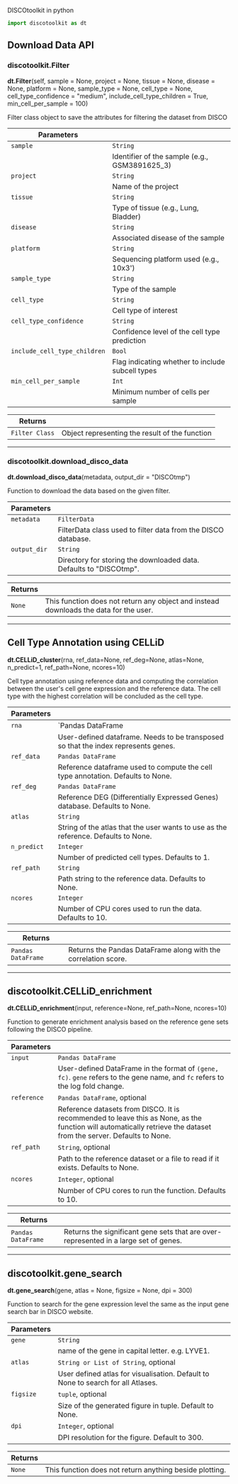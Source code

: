 DISCOtoolkit in python

``` py
import discotoolkit as dt
```

## Download Data API
### discotoolkit.Filter

<div class="coding-font">
<span style="font-weight: bold">dt.Filter</span><span class="parameter-font">(self, sample = None, project = None, tissue = None, disease = None, platform = None, sample_type = None, cell_type = None, cell_type_confidence = "medium", include_cell_type_children = True, min_cell_per_sample = 100)</span>
</div>

Filter class object to save the attributes for filtering the dataset from DISCO

| Parameters                              |                                                     |
| -------------------------------------- | --------------------------------------------------- |
| `sample`                               | `String`                                            |
|                                        | Identifier of the sample (e.g., GSM3891625_3)        |
| `project`                              | `String`                                            |
|                                        | Name of the project                                  |
| `tissue`                               | `String`                                            |
|                                        | Type of tissue (e.g., Lung, Bladder)                  |
| `disease`                              | `String`                                            |
|                                        | Associated disease of the sample                      |
| `platform`                             | `String`                                            |
|                                        | Sequencing platform used (e.g., 10x3')                |
| `sample_type`                          | `String`                                            |
|                                        | Type of the sample                                   |
| `cell_type`                            | `String`                                            |
|                                        | Cell type of interest                                |
| `cell_type_confidence`                 | `String`                                            |
|                                        | Confidence level of the cell type prediction          |
| `include_cell_type_children`            | `Bool`                                              |
|                                        | Flag indicating whether to include subcell types      |
| `min_cell_per_sample`                  | `Int`                                               |
|                                        | Minimum number of cells per sample                    |

| Returns                                |                                                     |
| -------------------------------------- | --------------------------------------------------- |
| `Filter Class`                         | Object representing the result of the function      |

<!-- Separator Line or Section Divider -->
<hr>

### discotoolkit.download_disco_data

<div class="coding-font">
<span style="font-weight: bold">dt.download_disco_data</span><span class="parameter-font">(metadata, output_dir = "DISCOtmp")</span>
</div>

Function to download the data based on the given filter.

| Parameters                             |                                                     |
| -------------------------------------- | --------------------------------------------------- |
| `metadata`                             | `FilterData`                                        |
|                                        | FilterData class used to filter data from the DISCO database. |
| `output_dir`                           | `String`                                            |
|                                        | Directory for storing the downloaded data. Defaults to "DISCOtmp". |

| Returns                                |                                                     |
| -------------------------------------- | --------------------------------------------------- |
| `None`                                 | This function does not return any object and instead downloads the data for the user. |

<!-- Separator Line or Section Divider -->
<hr>

## Cell Type Annotation using CELLiD

<div class="coding-font">
<span style="font-weight: bold">dt.CELLiD_cluster</span><span class="parameter-font">(rna, ref_data=None, ref_deg=None, atlas=None, n_predict=1, ref_path=None, ncores=10)</span>
</div>

Cell type annotation using reference data and computing the correlation between the user's cell gene expression and the reference data. The cell type with the highest correlation will be concluded as the cell type.

| Parameters                             |                                                     |
| -------------------------------------- | --------------------------------------------------- |
| `rna`                                  | `Pandas DataFrame | Numpy array`                  |
|                                        | User-defined dataframe. Needs to be transposed so that the index represents genes. |
| `ref_data`                             | `Pandas DataFrame`                                  |
|                                        | Reference dataframe used to compute the cell type annotation. Defaults to None. |
| `ref_deg`                              | `Pandas DataFrame`                                  |
|                                        | Reference DEG (Differentially Expressed Genes) database. Defaults to None. |
| `atlas`                                | `String`                                            |
|                                        | String of the atlas that the user wants to use as the reference. Defaults to None. |
| `n_predict`                            | `Integer`                                           |
|                                        | Number of predicted cell types. Defaults to 1. |
| `ref_path`                             | `String`                                            |
|                                        | Path string to the reference data. Defaults to None. |
| `ncores`                               | `Integer`                                           |
|                                        | Number of CPU cores used to run the data. Defaults to 10. |

| Returns                                |                                                     |
| -------------------------------------- | --------------------------------------------------- |
| `Pandas DataFrame`                     | Returns the Pandas DataFrame along with the correlation score. |

<!-- Separator Line or Section Divider -->
<hr>

## discotoolkit.CELLiD_enrichment

<div class="coding-font">
<span style="font-weight: bold">dt.CELLiD_enrichment</span><span class="parameter-font">(input, reference=None, ref_path=None, ncores=10)</span>
</div>

Function to generate enrichment analysis based on the reference gene sets following the DISCO pipeline.

| Parameters                             |                                                     |
| -------------------------------------- | --------------------------------------------------- |
| `input`                                | `Pandas DataFrame`                                  |
|                                        | User-defined DataFrame in the format of `(gene, fc)`. `gene` refers to the gene name, and `fc` refers to the log fold change. |
| `reference`                            | `Pandas DataFrame`, optional                        |
|                                        | Reference datasets from DISCO. It is recommended to leave this as None, as the function will automatically retrieve the dataset from the server. Defaults to None. |
| `ref_path`                             | `String`, optional                                  |
|                                        | Path to the reference dataset or a file to read if it exists. Defaults to None. |
| `ncores`                               | `Integer`, optional                                 |
|                                        | Number of CPU cores to run the function. Defaults to 10. |

| Returns                                |                                                     |
| -------------------------------------- | --------------------------------------------------- |
| `Pandas DataFrame`                     | Returns the significant gene sets that are over-represented in a large set of genes. |


<!-- Separator Line or Section Divider -->
<hr>

## discotoolkit.gene_search

<div class="coding-font">
<span style="font-weight: bold">dt.gene_search</span><span class="parameter-font">(gene, atlas = None, figsize = None, dpi = 300)</span>
</div>

Function to search for the gene expression level the same as the input gene search bar in DISCO website.

| Parameters                             |                                                     |
| -------------------------------------- | --------------------------------------------------- |
| `gene`                                 | `String`                                            |
|                                        | name of the gene in capital letter. e.g. LYVE1.     |
| `atlas`                                | `String or List of String`, optional                |
|                                        | User defined atlas for visualisation. Default to None to search for all Atlases. |
| `figsize`                              | `tuple`, optional                                   |
|                                        | Size of the generated figure in tuple. Default to None. |
| `dpi`                                  | `Integer`, optional                                 |
|                                        | DPI resolution for the figure. Default to 300.      |

| Returns                                |                                                     |
| -------------------------------------- | --------------------------------------------------- |
| `None`                                 | This function does not return anything beside plotting. |